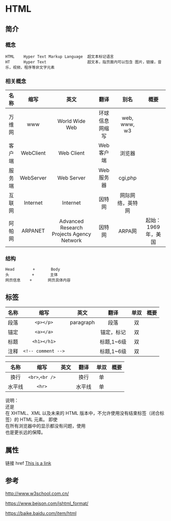 HTML
==

## 简介

### 概念

    HTML    Hyper Text Markup Language  超文本标记语言
    HT      Hyper Text                  超文本，指页面内可以包含 图片，链接，音乐，视频，程序等非文字元素

### 相关概念

|名称      | 缩写    | 英文  | 翻译   | 别名     | 概要  |
| :-:      | :-:     | :-:   | :-:    | :-:      | :-:   |
|万维网    | www       | World Wide Web    | 环球信息网缩写   | web, www, w3      |   |
|客户端    | WebClient | Web Client        | Web客户端        | 浏览器            |   |
|服务端    | WebServer | Web Server        | Web服务器        | cgi,php           |   |
|互联网    | Internet  | Internet          | 因特网           | 网际网络，英特网  |   |
|阿帕网    | ARPANET   | Advanced Research Projects Agency Network | 因特网 | ARPA网  |  起始：1969年，美国  |

        
### 结构

    Head        +       Body
    头          +       主体
    网页信息    +       网页具体内容

## 标签

|名称      | 缩写    | 英文  | 翻译   | 单双     | 概要  |
| :-:      | :-:     | :-:   | :-:    | :-:      | :-:   |
| 段落     | `<p></p>`          | paragraph | 段落         |  双 |   |
| 锚定     | `<a></a>`          |           | 锚定，标记   |  双 |   |
| 标题     | `<h1></h1>`        |           | 标题,1~6级   |  双 |   |
| 注释     | `<!-- comment -->` |           | 标题,1~6级   |  双 |   |

|名称      | 缩写    | 英文  | 翻译   | 单双     | 概要  |
| :-:      | :-:     | :-:   | :-:    | :-:      | :-:   |
| 换行     | `<br>`,`<br />`    |           | 换行         |  单 |   |
| 水平线   | `<hr>`             |           | 水平线       |  单 |   |

说明：
    <br> 还是 <br />
    在 XHTML、XML 以及未来的 HTML 版本中，不允许使用没有结束标签（闭合标签）的 HTML 元素。
    即使 <br> 在所有浏览器中的显示都没有问题，使用 <br /> 也是更长远的保障。

## 属性

链接
    href
    <a href="http://www.w3school.com.cn">This is a link</a>


## 参考

http://www.w3school.com.cn/

https://www.bejson.com/jshtml_format/

https://baike.baidu.com/item/html
